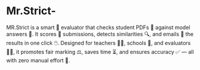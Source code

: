 # Mr.Strict-
MR.Strict is a smart 🤖 evaluator that checks student PDFs 📄 against model answers 📘. It scores 🔢 submissions, detects similarities 🔍, and emails 📧 the results in one click 🖱️. Designed for teachers 👩‍🏫, schools 🏫, and evaluators 🧑‍💼, it promotes fair marking ⚖️, saves time ⏳, and ensures accuracy ✅ — all with zero manual effort 🙌.
